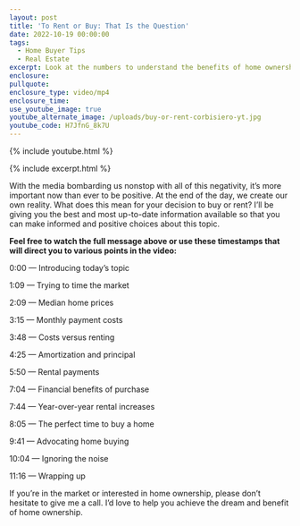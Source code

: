 ```yaml
---
layout: post
title: 'To Rent or Buy: That Is the Question'
date: 2022-10-19 00:00:00
tags:
  - Home Buyer Tips
  - Real Estate
excerpt: Look at the numbers to understand the benefits of home ownership.
enclosure:
pullquote:
enclosure_type: video/mp4
enclosure_time:
use_youtube_image: true
youtube_alternate_image: /uploads/buy-or-rent-corbisiero-yt.jpg
youtube_code: H7JfnG_8k7U
---
```

{% include youtube.html %}

{% include excerpt.html %}

With the media bombarding us nonstop with all of this negativity, it’s more important now than ever to be positive. At the end of the day, we create our own reality. What does this mean for your decision to buy or rent? I’ll be giving you the best and most up-to-date information available so that you can make informed and positive choices about this topic.

**Feel free to watch the full message above or use these timestamps that will direct you to various points in the video:**

0:00 — Introducing today’s topic

1:09 — Trying to time the market

2:09 — Median home prices

3:15 — Monthly payment costs

3:48 — Costs versus renting

4:25 — Amortization and principal

5:50 — Rental payments

7:04 — Financial benefits of purchase

7:44 — Year-over-year rental increases

8:05 — The perfect time to buy a home

9:41 — Advocating home buying

10:04 — Ignoring the noise

11:16 — Wrapping up

If you’re in the market or interested in home ownership, please don’t hesitate to give me a call. I’d love to help you achieve the dream and benefit of home ownership.